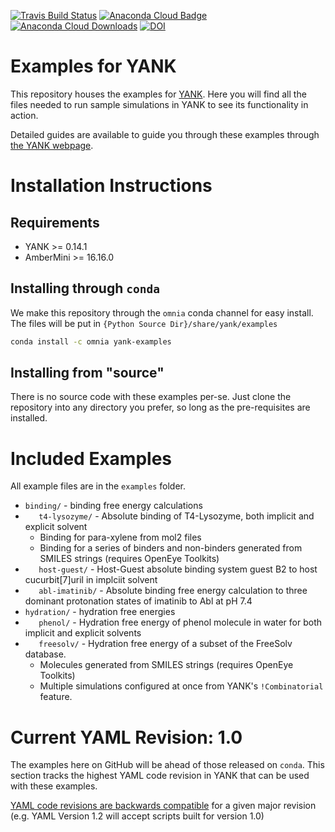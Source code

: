 [![Travis Build Status](https://travis-ci.org/choderalab/yank-examples.png)](https://travis-ci.org/choderalab/yank-examples)
[![Anaconda Cloud Badge](https://anaconda.org/omnia/yank-examples/badges/version.svg)](https://anaconda.org/omnia/yank-examples)
[![Anaconda Cloud Downloads](https://anaconda.org/omnia/yank-examples/badges/downloads.svg)](https://anaconda.org/omnia/yank-examples)
[![DOI](https://zenodo.org/badge/71493092.svg)](https://zenodo.org/badge/latestdoi/71493092)

# Examples for YANK

This repository houses the examples for [YANK](http://github.com/choderalab/yank). Here you will find all the files needed
to run sample simulations in YANK to see its functionality in action.

Detailed guides are available to guide you through these examples through 
[the YANK webpage](http://getyank.org/latest/examples/index.html).


# Installation Instructions

## Requirements

* YANK >= 0.14.1
* AmberMini >= 16.16.0

## Installing through `conda`

We make this repository through the `omnia` conda channel for easy 
install. The files will be put in `{Python Source Dir}/share/yank/examples`

```bash
conda install -c omnia yank-examples
```

## Installing from "source"

There is no source code with these examples per-se. Just clone the repository 
into any directory you prefer, so long as the pre-requisites are installed.


# Included Examples

All example files are in the `examples` folder.

* `binding/` - binding free energy calculations
* `   t4-lysozyme/` - Absolute binding of T4-Lysozyme, both implicit and explicit solvent
    * Binding for para-xylene from mol2 files
    * Binding for a series of binders and non-binders generated from SMILES strings (requires OpenEye Toolkits)
* `   host-guest/` - Host-Guest absolute binding system guest B2 to host cucurbit\[7\]uril in implciit solvent
* `   abl-imatinib/` - Absolute binding free energy calculation to three dominant protonation states of imatinib to Abl at pH 7.4
* `hydration/` - hydration free energies
* `   phenol/` - Hydration free energy of phenol molecule in water for both implicit and explicit solvents
* `   freesolv/` - Hydration free energy of a subset of the FreeSolv database.
    * Molecules generated from SMILES strings (requires OpenEye Toolkits)
    * Multiple simulations configured at once from YANK's `!Combinatorial` feature.
    
# Current YAML Revision: 1.0

The examples here on GitHub will be ahead of those released on `conda`. 
This section tracks the highest YAML code revision in YANK that can be 
used with these examples. 
 
[YAML code revisions are backwards compatible](http://getyank.org/latest/yamlpages/version.html) 
for a given major revision 
(e.g. YAML Version 1.2 will accept scripts built for version 1.0)
